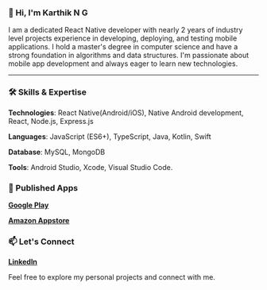 ### 👋 Hi, I'm Karthik N G

I am a dedicated React Native developer with nearly 2 years of industry level projects experience in developing, deploying, and testing mobile applications. I hold a master's degree in computer science and have a strong foundation in algorithms and data structures. I'm passionate about mobile app development and always eager to learn new technologies.

---

### 🛠️ Skills & Expertise

**Technologies**: React Native(Android/iOS), Native Android development, React, Node.js, Express.js

**Languages**: JavaScript (ES6+), TypeScript, Java, Kotlin, Swift

**Database**: MySQL, MongoDB

**Tools**: Android Studio, Xcode, Visual Studio Code.

### 📱 Published Apps

**[Google Play](https://play.google.com/store/apps/dev?id=5651179935012434288&hl=en_US)**

**[Amazon Appstore](https://www.amazon.com/Apps-Games-Karthik-N-G/s?rh=n%3A2350149011%2Cp_4%3AKarthik+N+G)**

### 📫 Let's Connect

**[LinkedIn](https://www.linkedin.com/in/karthik-n-g-84aa071a2)**

Feel free to explore my personal projects and connect with me.
